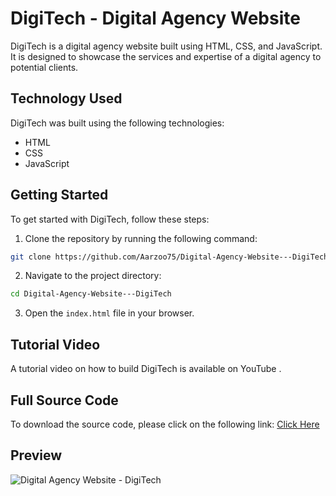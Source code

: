 # DigiTech - Digital Agency Website
DigiTech is a digital agency website built using HTML, CSS, and JavaScript. It is designed to showcase the services and expertise of a digital agency to potential clients.

## Technology Used
DigiTech was built using the following technologies:

- HTML
- CSS
- JavaScript

## Getting Started
To get started with DigiTech, follow these steps:

1. Clone the repository by running the following command:

```bash
git clone https://github.com/Aarzoo75/Digital-Agency-Website---DigiTech.git
```

2. Navigate to the project directory:

```bash
cd Digital-Agency-Website---DigiTech
```

3. Open the `index.html` file in your browser.

## Tutorial Video
A tutorial video on how to build DigiTech is available on YouTube .

## Full Source Code
To download the source code, please click on the following link: [Click Here](https://rb.gy/bxz3lz)

## Preview
![Digital Agency Website - DigiTech](https://user-images.githubusercontent.com/59678435/227298844-b00881ed-7e4f-418a-bde6-8e2cb75fbf60.png)
